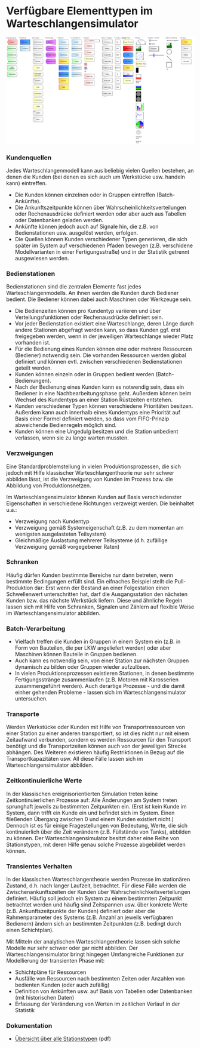 # Verfügbare Elementtypen im Warteschlangensimulator

![Übersicht über die verfügbaren Modellelemente](Images/Screenshot_de_stations.png "Übersicht über die verfügbaren Modellelemente")

### Kundenquellen

Jedes Warteschlangenmodell kann aus beliebig vielen Quellen bestehen, an denen die Kunden (bei denen es sich auch um Werkstücke usw. handeln kann) eintreffen.

* Die Kunden können einzelnen oder in Gruppen eintreffen (Batch-Ankünfte).
* Die Ankunftszeitpunkte können über Wahrscheinlichkeitsverteilungen oder Rechenausdrücke definiert werden oder aber auch aus Tabellen oder Datenbanken geladen werden.
* Ankünfte können jedoch auch auf Signale hin, die z.B. von Bedienstationen usw. ausgelöst werden, erfolgen.
* Die Quellen können Kunden verschiedener Typen generieren, die sich später im System auf verschiedenen Pfaden bewegen (z.B. verschidene Modellvarianten in einer Fertigungsstraße) und in der Statistik getrennt ausgewiesen werden.

### Bedienstationen

Bedienstationen sind die zentralen Elemente fast jedes Warteschlangenmodells. An ihnen werden die Kunden durch Bediener bedient. Die Bediener können dabei auch Maschinen oder Werkzeuge sein.

* Die Bedienzeiten können pro Kundentyp variieren und über Verteilungsfunktionen oder Rechenausdrücke definiert sein.
* Vor jeder Bedienstation existiert eine Warteschlange, deren Länge durch andere Stationen abgefragt werden kann, so dass Kunden ggf. erst freigegeben werden, wenn in der jeweiligen Warteschlange wieder Platz vorhanden ist.
* Für die Bedienung eines Kunden können eine oder mehrere Ressourcen (Bediener) notwendig sein. Die vorhanden Ressourcen werden global definiert und können evtl. zwischen verschiedenen Bedienstationen geteilt werden.
* Kunden können einzeln oder in Gruppen bedient werden (Batch-Bedienungen).
* Nach der Bedienung eines Kunden kann es notwendig sein, dass ein Bediener in eine Nachbearbeitungsphase geht. Außerdem können beim Wechsel des Kundentyps an einer Station Rüstzeiten entstehen.
* Kunden verschiedener Typen können verschiedene Prioritäten besitzen. Außerdem kann auch innerhalb eines Kundentyps eine Priorität auf Basis einer Formel definiert werden, so dass vom FIFO-Prinzip abweichende Bedienregeln möglich sind.
* Kunden können eine Ungedulg besitzen und die Station unbedient verlassen, wenn sie zu lange warten mussten.

### Verzweigungen

Eine Standardproblemstellung in vielen Produktionsprozessen, die sich jedoch mit Hilfe klassischer Warteschlangentheorie nur sehr schwer abbilden lässt, ist die Verzweigung von Kunden im Prozess bzw. die Abbildung von Produktionsnetzen.

Im Warteschlangensimulator können Kunden auf Basis verschiedenster Eigenschaften in verschiedene Richtungen verzweigt werden. Die beinhaltet u.a.:

* Verzweigung nach Kundentyp
* Verzweigung gemäß Systemeigenschaft (z.B. zu dem momentan am wenigsten ausgelasteten Teilsystem)
* Gleichmäßige Auslastung mehrerer Teilsysteme (d.h. zufällige Verzweigung gemäß vorgegebener Raten)

### Schranken

Häufig dürfen Kunden bestimmte Bereiche nur dann betreten, wenn bestimmte Bedingungen erfüllt sind. Ein eifnaches Beispiel stellt die Pull-Produktion dar: Erst wenn der Bestand an einer Folgestation einen Schwellenwert unterschritten hat, darf die Ausgangsstation den nächsten Kunden bzw. das nächste Werkstück liefern. Diese und ähnliche Regeln lassen sich mit Hilfe von Schranken, Signalen und Zählern auf flexible Weise im Warteschlangensimulator abbilden. 

### Batch-Verarbeitung

* Vielfach treffen die Kunden in Gruppen in einem System ein (z.B. in Form von Bauteilen, die per LKW angeliefert werden) oder aber Maschinen können Bauteile in Gruppen bedienen.
* Auch kann es notwendig sein, von einer Station zur nächsten Gruppen dynamisch zu bilden oder Gruppen wieder aufzulösen.
* In vielen Produktionsprozessen existieren Stationen, in denen bestimmte Fertigungsstränge zusammenlaufen (z.B. Motoren mit Karosserien zusammengeführt werden). Auch derartige Prozesse - und die damit einher gehenden Probleme - lassen sich im Warteschlangensimulator untersuchen.

### Transporte

Werden Werkstücke oder Kunden mit Hilfe von Transportressourcen von einer Station zu einer anderen transportiert, so ist dies nicht nur mit einem Zeitaufwand verbunden, sondern es werden Ressourcen für den Transport benötigt und die Transportzeiten können auch von der jeweiligen Strecke abhängen. Des Weiteren existieren häufig Restriktionen in Bezug auf die Transportkapazitäten usw. All diese Fälle lassen sich im Warteschlangensimulator abbilden.

### Zeitkontinuierliche Werte

In der klassischen ereignisorientierten Simulation treten keine Zeitkontinuierlichen Prozesse auf: Alle Änderungen am System treten sprunghaft jeweils zu bestimmten Zeitpunkten ein. (Erst ist kein Kunde im System, dann trifft ein Kunde ein und befindet sich im System. Einen fließenden Übergang zwischen 0 und einem Kunden existiert nicht.) Dennoch ist es für einige Fragestellungen von Bedeutung, Werte, die sich kontinuierlich über die Zeit verändern (z.B. Füllstände von Tanks), abbilden zu können. Der Warteschlangensimulator besitzt daher eine Reihe von Stationstypen, mit deren Hilfe genau solche Prozesse abgebildet werden können. 

### Transientes Verhalten

In der klassischen Warteschlangentheorie werden Prozesse im stationären Zustand, d.h. nach langer Laufzeit, betrachtet. Für diese Fälle werden die Zwischenankunftszeiten der Kunden über Wahrscheinlichkeitsverteilungen definiert. Häufig soll jedoch ein System zu einem bestimmten Zeitpunkt betrachtet werden und häufig sind Zeitspannen usw. über konkrete Werte (z.B. Ankunftszeitpunkte der Kunden) definiert oder aber die Rahmenparameter des Systems (z.B. Anzahl an jeweils verfügbaren Bedienern) ändern sich an bestimmten Zeitpunkten (z.B. bedingt durch einen Schichtplan).

Mit Mitteln der analytischen Warteschlangentheorie lassen sich solche Modelle nur sehr schwer oder gar nicht abbilden. Der Warteschlangensimulator bringt hingegen Umfangreiche Funktionen zur Modellierung der transienten Phase mit:

* Schichtpläne für Ressourcen
* Ausfälle von Ressourcen nach bestimmten Zeiten oder Anzahlen von bedienten Kunden (oder auch zufällig)
* Definition von Ankünften usw. auf Basis von Tabellen oder Datenbanken (mit historischen Daten)
* Erfassung der Veränderung von Werten im zeitlichen Verlauf in der Statistik

### Dokumentation

* [Übersicht über alle Stationstypen](Simulator/build/Help/Reference/de/Warteschlangensimulator-Reference-de.pdf) (pdf)